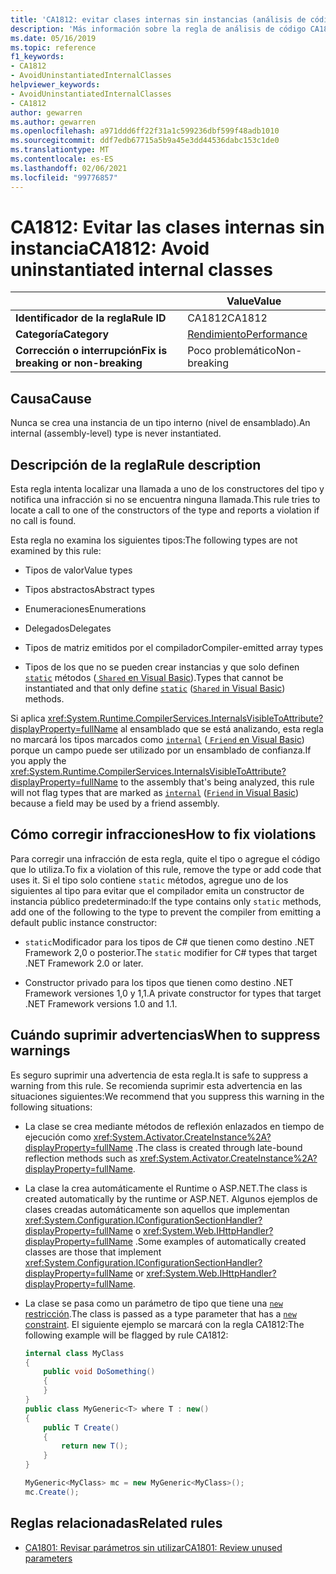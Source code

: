 ```yaml
---
title: 'CA1812: evitar clases internas sin instancias (análisis de código)'
description: 'Más información sobre la regla de análisis de código CA1812: evitar clases internas sin instancias'
ms.date: 05/16/2019
ms.topic: reference
f1_keywords:
- CA1812
- AvoidUninstantiatedInternalClasses
helpviewer_keywords:
- AvoidUninstantiatedInternalClasses
- CA1812
author: gewarren
ms.author: gewarren
ms.openlocfilehash: a971ddd6ff22f31a1c599236dbf599f48adb1010
ms.sourcegitcommit: ddf7edb67715a5b9a45e3dd44536dabc153c1de0
ms.translationtype: MT
ms.contentlocale: es-ES
ms.lasthandoff: 02/06/2021
ms.locfileid: "99776857"
---
```

# <a name="ca1812-avoid-uninstantiated-internal-classes"></a><span data-ttu-id="cac16-103">CA1812: Evitar las clases internas sin instancia</span><span class="sxs-lookup"><span data-stu-id="cac16-103">CA1812: Avoid uninstantiated internal classes</span></span>

| | <span data-ttu-id="cac16-104">Value</span><span class="sxs-lookup"><span data-stu-id="cac16-104">Value</span></span> |
|-|-|
| <span data-ttu-id="cac16-105">**Identificador de la regla**</span><span class="sxs-lookup"><span data-stu-id="cac16-105">**Rule ID**</span></span> |<span data-ttu-id="cac16-106">CA1812</span><span class="sxs-lookup"><span data-stu-id="cac16-106">CA1812</span></span>|
| <span data-ttu-id="cac16-107">**Categoría**</span><span class="sxs-lookup"><span data-stu-id="cac16-107">**Category**</span></span> |[<span data-ttu-id="cac16-108">Rendimiento</span><span class="sxs-lookup"><span data-stu-id="cac16-108">Performance</span></span>](performance-warnings.md)|
| <span data-ttu-id="cac16-109">**Corrección o interrupción**</span><span class="sxs-lookup"><span data-stu-id="cac16-109">**Fix is breaking or non-breaking**</span></span> |<span data-ttu-id="cac16-110">Poco problemático</span><span class="sxs-lookup"><span data-stu-id="cac16-110">Non-breaking</span></span>|

## <a name="cause"></a><span data-ttu-id="cac16-111">Causa</span><span class="sxs-lookup"><span data-stu-id="cac16-111">Cause</span></span>

<span data-ttu-id="cac16-112">Nunca se crea una instancia de un tipo interno (nivel de ensamblado).</span><span class="sxs-lookup"><span data-stu-id="cac16-112">An internal (assembly-level) type is never instantiated.</span></span>

## <a name="rule-description"></a><span data-ttu-id="cac16-113">Descripción de la regla</span><span class="sxs-lookup"><span data-stu-id="cac16-113">Rule description</span></span>

<span data-ttu-id="cac16-114">Esta regla intenta localizar una llamada a uno de los constructores del tipo y notifica una infracción si no se encuentra ninguna llamada.</span><span class="sxs-lookup"><span data-stu-id="cac16-114">This rule tries to locate a call to one of the constructors of the type and reports a violation if no call is found.</span></span>

<span data-ttu-id="cac16-115">Esta regla no examina los siguientes tipos:</span><span class="sxs-lookup"><span data-stu-id="cac16-115">The following types are not examined by this rule:</span></span>

- <span data-ttu-id="cac16-116">Tipos de valor</span><span class="sxs-lookup"><span data-stu-id="cac16-116">Value types</span></span>

- <span data-ttu-id="cac16-117">Tipos abstractos</span><span class="sxs-lookup"><span data-stu-id="cac16-117">Abstract types</span></span>

- <span data-ttu-id="cac16-118">Enumeraciones</span><span class="sxs-lookup"><span data-stu-id="cac16-118">Enumerations</span></span>

- <span data-ttu-id="cac16-119">Delegados</span><span class="sxs-lookup"><span data-stu-id="cac16-119">Delegates</span></span>

- <span data-ttu-id="cac16-120">Tipos de matriz emitidos por el compilador</span><span class="sxs-lookup"><span data-stu-id="cac16-120">Compiler-emitted array types</span></span>

- <span data-ttu-id="cac16-121">Tipos de los que no se pueden crear instancias y que solo definen [`static`](../../../csharp/language-reference/keywords/static.md) métodos ([ `Shared` en Visual Basic](../../../visual-basic/language-reference/modifiers/shared.md)).</span><span class="sxs-lookup"><span data-stu-id="cac16-121">Types that cannot be instantiated and that only define [`static`](../../../csharp/language-reference/keywords/static.md) ([`Shared` in Visual Basic](../../../visual-basic/language-reference/modifiers/shared.md)) methods.</span></span>

<span data-ttu-id="cac16-122">Si aplica <xref:System.Runtime.CompilerServices.InternalsVisibleToAttribute?displayProperty=fullName> al ensamblado que se está analizando, esta regla no marcará los tipos marcados como [`internal`](../../../csharp/language-reference/keywords/internal.md) ([ `Friend` en Visual Basic](../../../visual-basic/language-reference/modifiers/friend.md)) porque un campo puede ser utilizado por un ensamblado de confianza.</span><span class="sxs-lookup"><span data-stu-id="cac16-122">If you apply the <xref:System.Runtime.CompilerServices.InternalsVisibleToAttribute?displayProperty=fullName> to the assembly that's being analyzed, this rule will not flag types that are marked as [`internal`](../../../csharp/language-reference/keywords/internal.md) ([`Friend` in Visual Basic](../../../visual-basic/language-reference/modifiers/friend.md)) because a field may be used by a friend assembly.</span></span>

## <a name="how-to-fix-violations"></a><span data-ttu-id="cac16-123">Cómo corregir infracciones</span><span class="sxs-lookup"><span data-stu-id="cac16-123">How to fix violations</span></span>

<span data-ttu-id="cac16-124">Para corregir una infracción de esta regla, quite el tipo o agregue el código que lo utiliza.</span><span class="sxs-lookup"><span data-stu-id="cac16-124">To fix a violation of this rule, remove the type or add code that uses it.</span></span> <span data-ttu-id="cac16-125">Si el tipo solo contiene `static` métodos, agregue uno de los siguientes al tipo para evitar que el compilador emita un constructor de instancia público predeterminado:</span><span class="sxs-lookup"><span data-stu-id="cac16-125">If the type contains only `static` methods, add one of the following to the type to prevent the compiler from emitting a default public instance constructor:</span></span>

- <span data-ttu-id="cac16-126">`static`Modificador para los tipos de C# que tienen como destino .NET Framework 2,0 o posterior.</span><span class="sxs-lookup"><span data-stu-id="cac16-126">The `static` modifier for C# types that target .NET Framework 2.0 or later.</span></span>

- <span data-ttu-id="cac16-127">Constructor privado para los tipos que tienen como destino .NET Framework versiones 1,0 y 1,1.</span><span class="sxs-lookup"><span data-stu-id="cac16-127">A private constructor for types that target .NET Framework versions 1.0 and 1.1.</span></span>

## <a name="when-to-suppress-warnings"></a><span data-ttu-id="cac16-128">Cuándo suprimir advertencias</span><span class="sxs-lookup"><span data-stu-id="cac16-128">When to suppress warnings</span></span>

<span data-ttu-id="cac16-129">Es seguro suprimir una advertencia de esta regla.</span><span class="sxs-lookup"><span data-stu-id="cac16-129">It is safe to suppress a warning from this rule.</span></span> <span data-ttu-id="cac16-130">Se recomienda suprimir esta advertencia en las situaciones siguientes:</span><span class="sxs-lookup"><span data-stu-id="cac16-130">We recommend that you suppress this warning in the following situations:</span></span>

- <span data-ttu-id="cac16-131">La clase se crea mediante métodos de reflexión enlazados en tiempo de ejecución como <xref:System.Activator.CreateInstance%2A?displayProperty=fullName> .</span><span class="sxs-lookup"><span data-stu-id="cac16-131">The class is created through late-bound reflection methods such as <xref:System.Activator.CreateInstance%2A?displayProperty=fullName>.</span></span>

- <span data-ttu-id="cac16-132">La clase la crea automáticamente el Runtime o ASP.NET.</span><span class="sxs-lookup"><span data-stu-id="cac16-132">The class is created automatically by the runtime or ASP.NET.</span></span> <span data-ttu-id="cac16-133">Algunos ejemplos de clases creadas automáticamente son aquellos que implementan <xref:System.Configuration.IConfigurationSectionHandler?displayProperty=fullName> o <xref:System.Web.IHttpHandler?displayProperty=fullName> .</span><span class="sxs-lookup"><span data-stu-id="cac16-133">Some examples of automatically created classes are those that implement <xref:System.Configuration.IConfigurationSectionHandler?displayProperty=fullName> or <xref:System.Web.IHttpHandler?displayProperty=fullName>.</span></span>

- <span data-ttu-id="cac16-134">La clase se pasa como un parámetro de tipo que tiene una [ `new` restricción](../../../csharp/language-reference/keywords/new-constraint.md).</span><span class="sxs-lookup"><span data-stu-id="cac16-134">The class is passed as a type parameter that has a [`new` constraint](../../../csharp/language-reference/keywords/new-constraint.md).</span></span> <span data-ttu-id="cac16-135">El siguiente ejemplo se marcará con la regla CA1812:</span><span class="sxs-lookup"><span data-stu-id="cac16-135">The following example will be flagged by rule CA1812:</span></span>

    ```csharp
    internal class MyClass
    {
        public void DoSomething()
        {
        }
    }
    public class MyGeneric<T> where T : new()
    {
        public T Create()
        {
            return new T();
        }
    }

    MyGeneric<MyClass> mc = new MyGeneric<MyClass>();
    mc.Create();
    ```

## <a name="related-rules"></a><span data-ttu-id="cac16-136">Reglas relacionadas</span><span class="sxs-lookup"><span data-stu-id="cac16-136">Related rules</span></span>

- [<span data-ttu-id="cac16-137">CA1801: Revisar parámetros sin utilizar</span><span class="sxs-lookup"><span data-stu-id="cac16-137">CA1801: Review unused parameters</span></span>](ca1801.md)

